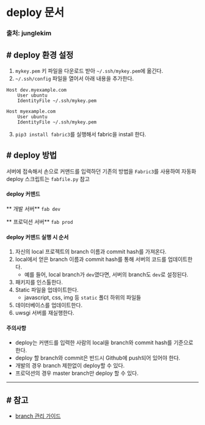 # deploy 문서
### 출처: junglekim


## \# deploy 환경 설정
1. `mykey.pem` 키 파일을 다운로드 받아 `~/.ssh/mykey.pem`에 옮긴다.
2. `~/.ssh/config` 파일을 열어서 아래 내용을 추가한다.
```
Host dev.myexample.com
    User ubuntu
    IdentityFile ~/.ssh/mykey.pem

Host myexample.com
    User ubuntu
    IdentityFile ~/.ssh/mykey.pem
```
3. `pip3 install fabric3`를 실행해서 fabric을 install 한다.


## \# deploy 방법
서버에 접속해서 손으로 커맨드를 입력하던 기존의 방법을 `Fabric3`를 사용하여 자동화  
deploy 스크립트는 `fabfile.py` 참고


#### deploy 커맨드
** 개발 서버**
`fab dev`

** 프로덕션 서버**
`fab prod`


#### deploy 커맨드 실행 시 순서
1. 자신의 local 프로젝트의 branch 이름과 commit hash를 가져온다.
2. local에서 얻은 branch 이름과 commit hash를 통해 서버의 코드를 업데이트한다.
	- 예를 들어, local branch가 `dev`였다면, 서버의 branch도 `dev`로 설정된다.
3. 패키지를 인스톨한다.
4. Static 파일을 업데이트한다.
	- javascript, css, img 등 `static` 폴더 하위의 파일들
5. 데이터베이스를 업데이트한다.
6. uwsgi 서버를 재실행한다.


#### 주의사항
- deploy는 커맨드를 입력한 사람의 local을 branch와 commit hash를 기준으로 한다.
- deploy 할 branch와 commit은 반드시 Github에 push되어 있어야 한다.
- 개발의 경우 branch 제한없이 deploy할 수 있다.
- 프로덕션의 경우 master branch만 deploy 할 수 있다.


---
## \# 참고
- [branch 관리 가이드](https://guides.github.com/introduction/flow/)
